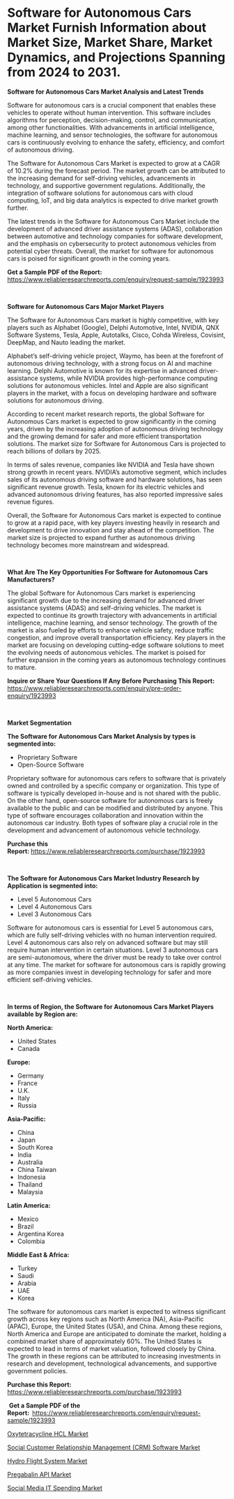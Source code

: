 <p><h1>Software for Autonomous Cars Market Furnish Information about Market Size, Market Share, Market Dynamics, and Projections Spanning from 2024 to 2031.</h1></p><p><strong>Software for Autonomous Cars Market Analysis and Latest Trends</strong></p>
<p><p>Software for autonomous cars is a crucial component that enables these vehicles to operate without human intervention. This software includes algorithms for perception, decision-making, control, and communication, among other functionalities. With advancements in artificial intelligence, machine learning, and sensor technologies, the software for autonomous cars is continuously evolving to enhance the safety, efficiency, and comfort of autonomous driving.</p><p>The Software for Autonomous Cars Market is expected to grow at a CAGR of 10.2% during the forecast period. The market growth can be attributed to the increasing demand for self-driving vehicles, advancements in technology, and supportive government regulations. Additionally, the integration of software solutions for autonomous cars with cloud computing, IoT, and big data analytics is expected to drive market growth further.</p><p>The latest trends in the Software for Autonomous Cars Market include the development of advanced driver assistance systems (ADAS), collaboration between automotive and technology companies for software development, and the emphasis on cybersecurity to protect autonomous vehicles from potential cyber threats. Overall, the market for software for autonomous cars is poised for significant growth in the coming years.</p></p>
<p><strong>Get a Sample PDF of the Report:&nbsp;</strong> <a href="https://www.reliableresearchreports.com/enquiry/request-sample/1923993">https://www.reliableresearchreports.com/enquiry/request-sample/1923993</a></p>
<p>&nbsp;</p>
<p><strong>Software for Autonomous Cars Major Market Players</strong></p>
<p><p>The Software for Autonomous Cars market is highly competitive, with key players such as Alphabet (Google), Delphi Automotive, Intel, NVIDIA, QNX Software Systems, Tesla, Apple, Autotalks, Cisco, Cohda Wireless, Covisint, DeepMap, and Nauto leading the market. </p><p>Alphabet’s self-driving vehicle project, Waymo, has been at the forefront of autonomous driving technology, with a strong focus on AI and machine learning. Delphi Automotive is known for its expertise in advanced driver-assistance systems, while NVIDIA provides high-performance computing solutions for autonomous vehicles. Intel and Apple are also significant players in the market, with a focus on developing hardware and software solutions for autonomous driving.</p><p>According to recent market research reports, the global Software for Autonomous Cars market is expected to grow significantly in the coming years, driven by the increasing adoption of autonomous driving technology and the growing demand for safer and more efficient transportation solutions. The market size for Software for Autonomous Cars is projected to reach billions of dollars by 2025.</p><p>In terms of sales revenue, companies like NVIDIA and Tesla have shown strong growth in recent years. NVIDIA’s automotive segment, which includes sales of its autonomous driving software and hardware solutions, has seen significant revenue growth. Tesla, known for its electric vehicles and advanced autonomous driving features, has also reported impressive sales revenue figures.</p><p>Overall, the Software for Autonomous Cars market is expected to continue to grow at a rapid pace, with key players investing heavily in research and development to drive innovation and stay ahead of the competition. The market size is projected to expand further as autonomous driving technology becomes more mainstream and widespread.</p></p>
<p>&nbsp;</p>
<p><strong>What Are The Key Opportunities For Software for Autonomous Cars Manufacturers?</strong></p>
<p><p>The global Software for Autonomous Cars market is experiencing significant growth due to the increasing demand for advanced driver assistance systems (ADAS) and self-driving vehicles. The market is expected to continue its growth trajectory with advancements in artificial intelligence, machine learning, and sensor technology. The growth of the market is also fueled by efforts to enhance vehicle safety, reduce traffic congestion, and improve overall transportation efficiency. Key players in the market are focusing on developing cutting-edge software solutions to meet the evolving needs of autonomous vehicles. The market is poised for further expansion in the coming years as autonomous technology continues to mature.</p></p>
<p><strong>Inquire or Share Your Questions If Any Before Purchasing This Report:</strong> <a href="https://www.reliableresearchreports.com/enquiry/pre-order-enquiry/1923993">https://www.reliableresearchreports.com/enquiry/pre-order-enquiry/1923993</a></p>
<p>&nbsp;</p>
<p><strong>Market Segmentation</strong></p>
<p><strong>The Software for Autonomous Cars Market Analysis by types is segmented into:</strong></p>
<p><ul><li>Proprietary Software</li><li>Open-Source Software</li></ul></p>
<p><p>Proprietary software for autonomous cars refers to software that is privately owned and controlled by a specific company or organization. This type of software is typically developed in-house and is not shared with the public. On the other hand, open-source software for autonomous cars is freely available to the public and can be modified and distributed by anyone. This type of software encourages collaboration and innovation within the autonomous car industry. Both types of software play a crucial role in the development and advancement of autonomous vehicle technology.</p></p>
<p><strong>Purchase this Report:&nbsp;</strong><a href="https://www.reliableresearchreports.com/purchase/1923993">https://www.reliableresearchreports.com/purchase/1923993</a></p>
<p>&nbsp;</p>
<p><strong>The Software for Autonomous Cars Market Industry Research by Application is segmented into:</strong></p>
<p><ul><li>Level 5 Autonomous Cars</li><li>Level 4 Autonomous Cars</li><li>Level 3 Autonomous Cars</li></ul></p>
<p><p>Software for autonomous cars is essential for Level 5 autonomous cars, which are fully self-driving vehicles with no human intervention required. Level 4 autonomous cars also rely on advanced software but may still require human intervention in certain situations. Level 3 autonomous cars are semi-autonomous, where the driver must be ready to take over control at any time. The market for software for autonomous cars is rapidly growing as more companies invest in developing technology for safer and more efficient self-driving vehicles.</p></p>
<p>&nbsp;</p>
<p><strong>In terms of Region, the Software for Autonomous Cars Market Players available by Region are:</strong></p>
<p>
    <p> <strong> North America: </strong>
        <ul>
            <li>United States</li>
            <li>Canada</li>
        </ul>
        </p> 
    <p> <strong> Europe: </strong>
        <ul>
            <li>Germany</li>
            <li>France</li>
            <li>U.K.</li>
            <li>Italy</li>
            <li>Russia</li>
        </ul>
        </p> 
    <p> <strong> Asia-Pacific: </strong>
        <ul>
            <li>China</li>
            <li>Japan</li>
            <li>South Korea</li>
            <li>India</li>
            <li>Australia</li>
            <li>China Taiwan</li>
            <li>Indonesia</li>
            <li>Thailand</li>
            <li>Malaysia</li>
        </ul>
        </p> 
    <p> <strong> Latin America: </strong>
        <ul>
            <li>Mexico</li>
            <li>Brazil</li>
            <li>Argentina Korea</li>
            <li>Colombia</li>
        </ul>
        </p> 
    <p> <strong> Middle East & Africa: </strong>
        <ul>
            <li>Turkey</li>
            <li>Saudi</li>
            <li>Arabia</li>
            <li>UAE</li>
            <li>Korea</li>
        </ul>
    </p>
    </p>
<p><p>The software for autonomous cars market is expected to witness significant growth across key regions such as North America (NA), Asia-Pacific (APAC), Europe, the United States (USA), and China. Among these regions, North America and Europe are anticipated to dominate the market, holding a combined market share of approximately 60%. The United States is expected to lead in terms of market valuation, followed closely by China. The growth in these regions can be attributed to increasing investments in research and development, technological advancements, and supportive government policies.</p></p>
<p><strong>Purchase this Report: </strong><a href="https://www.reliableresearchreports.com/purchase/1923993">https://www.reliableresearchreports.com/purchase/1923993</a></p>
<p>&nbsp;<strong>Get a Sample PDF of the Report:&nbsp;&nbsp;</strong><a href="https://www.reliableresearchreports.com/enquiry/request-sample/1923993">https://www.reliableresearchreports.com/enquiry/request-sample/1923993</a></p>
<p><strong></strong></p>
<p><p><a href="https://view.publitas.com/reportprime-1/oxytetracycline-hcl-market-research-report-unlocks-analysis-on-the-market-financial-status-market-size-and-market-revenue-upto-2031/">Oxytetracycline HCL Market</a></p><p><a href="https://github.com/angelajermaine/Market-Research-Report-List-2/blob/main/social-customer-relationship-management-crm-software-market.md">Social Customer Relationship Management (CRM) Software Market</a></p><p><a href="https://invited-way-688.notion.site/Hydro-Flight-System-Market-Provides-a-Comprehensive-Analysis-Including-a-Macro-Overview-of-the-Marke-fe6fb04479ae40e49142173abbd0711c">Hydro Flight System Market</a></p><p><a href="https://view.publitas.com/reportprime-1/pregabalin-api-market-size-furnishes-valuable-information-encompassing-market-share-market-trends-and-projections-spanning-from-2024-to-2031/">Pregabalin API Market</a></p><p><a href="https://github.com/beatblasta/Market-Research-Report-List-2/blob/main/social-media-it-spending-market.md">Social Media IT Spending Market</a></p></p>